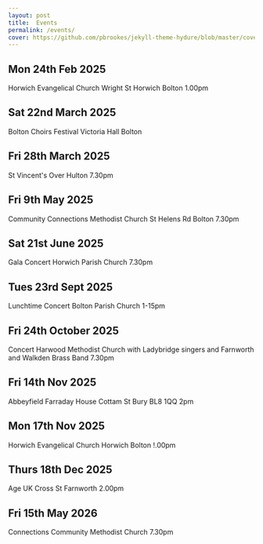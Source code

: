 ```yaml
---
layout: post
title:  Events
permalink: /events/
cover: https://github.com/pbrookes/jekyll-theme-hydure/blob/master/cover.jpg?raw=true
---
```


## Mon 24th Feb 2025
Horwich Evangelical Church Wright St Horwich Bolton 1.00pm
## Sat 22nd March 2025
Bolton Choirs Festival Victoria Hall Bolton
## Fri 28th March 2025
St Vincent's Over Hulton 7.30pm
## Fri 9th May 2025
Community Connections Methodist Church St Helens Rd Bolton 7.30pm
## Sat 21st June 2025
Gala Concert Horwich Parish Church 7.30pm
## Tues 23rd Sept 2025
Lunchtime Concert Bolton Parish Church 1-15pm
## Fri 24th October 2025
Concert Harwood Methodist Church with Ladybridge singers and Farnworth and Walkden
Brass Band 7.30pm
## Fri 14th Nov 2025
Abbeyfield Farraday House Cottam St Bury BL8 1QQ 2pm
## Mon 17th Nov 2025
Horwich Evangelical Church Horwich Bolton !.00pm
## Thurs 18th Dec 2025
Age UK Cross St Farnworth 2.00pm
## Fri 15th May 2026
Connections Community Methodist Church 7.30pm


